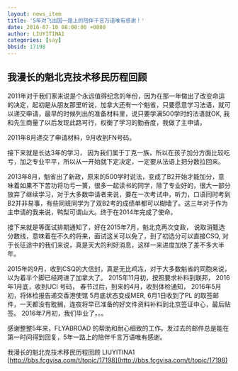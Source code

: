 ```yaml
---
layout: news_item
title: '5年对飞出国一路上的陪伴千言万语唯有感谢！'
date: 2016-07-18 08:00:00 +0800
author: LIUYITINA1
categories: [say]
bbsid: 17198
---
```


## 我漫长的魁北克技术移民历程回顾

2011年对于我们家来说是个永远值得纪念的年份，因为在那一年做出了改变命运的决定，起初是从朋友那里听说，加拿大还有一个魁省，只要愿意学习法语，就可以递交申请，最早的时候列出的准备材料里，说只要学满500学时的法语就OK, 我和先生商量了以后发现此路可行，权衡了学习的勤奋度，我做了主申请。

2011年8月递交了申请材料，9月收到FN号码。

接下来就是长达3年的学习， 因为我们属于丁克一族，所以在孩子加分方面比较吃亏，加之专业平平，所以从一开始就下定决定，一定要从法语上把分数拉回来。

2013年8月，魁省出了新政，原来的500学时说法，变成了B2开始才能加分，意味着如果不下苦功将功亏一篑，很多一起读书的同学，除了专业好的，很大一部分放弃了继续学习，对于大多数申请者来说，要在一次考试中，听力，口语同时考到B2并非易事，有些同班同学为了双B2考的成绩单都可以糊墙了。这三年对于作为主申请的我来说，鸭梨可谓山大。终于在2014年完成了使命。

接下来就是等面试排期通知了，好在2015年7月，魁北克再次变政， 说取消甄选分数线，意味着在不久的将来，面试这关可以免了，到了初选分可以直接CSQ, 对于长征途中的我们来说，真是天大的利好消息，这样一来进度加快了差不多大半年。

2015年的9月，收到CSQ的大信封，真是无比鸡冻，对于大多数魁省的同胞来说，以为着半个脚已经跨进了加拿大了。
2015年11月初，按照要求补料到联邦，
2016年1月底，收到UCI 号码，
春节过后，到来的4月，收到体检通知，
2016年5月初，将体检报告递交香港使馆
5月底状态变成MER, 6月1日收到了PL 的取签邮件，一天都没有耽搁，连夜将早已准备的好文件资料补料到北京签证中心，最后贴签。
2016年7月初，我们毕业了。。。

感谢整整5年来，FLYABROAD 的帮助和耐心细致的工作。发过去的邮件总是能在第一时间得到回复，5年一路上的陪伴千言万语唯有感谢。

我漫长的魁北克技术移民历程回顾 LIUYITINA1 [http://bbs.fcgvisa.com/t/topic/17198](http://bbs.fcgvisa.com/t/topic/17198)
